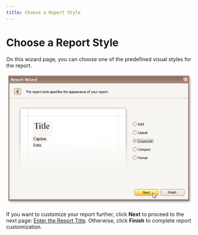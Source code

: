 ```yaml
---
title: Choose a Report Style
---
```

# Choose a Report Style
On this wizard page, you can choose one of the predefined visual styles for the report.

![RD_ReportWizard_Standard_8](../../../../../images/img8326.png)

If you want to customize your report further, click **Next** to proceed to the next page: [Enter the Report Title](enter-the-report-title.md). Otherwise, click **Finish** to complete report customization.